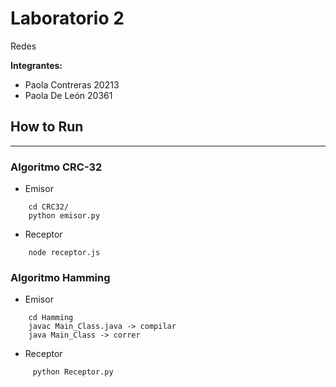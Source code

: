 # Laboratorio 2
Redes

**Integrantes:**
- Paola Contreras 20213
- Paola De León 20361


## How to Run
---
### **Algoritmo CRC-32**
- Emisor
```
    cd CRC32/
    python emisor.py
```
- Receptor 
```
    node receptor.js
```

### **Algoritmo Hamming**

- Emisor 
```
    cd Hamming
    javac Main_Class.java -> compilar 
    java Main_Class -> correr
```
- Receptor
```
     python Receptor.py
```
